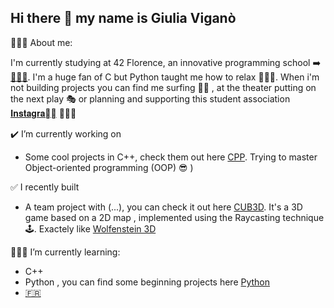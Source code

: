 ## Hi there 👋 my name is Giulia Viganò

  🙇🏽‍♀️​ About me:

  I'm currently studying at 42 Florence, an innovative programming school ➡️ [​👩🏽‍💻​](https://42firenze.it/).
  I'm a huge fan of C but Python taught me how to relax 🧘🏽‍♀️​. When i'm not building projects you can find me
  surfing 🏄‍♀️​ , at the theater putting on the next play 🎭​ or planning and supporting this student association [𝐈𝐧𝐬𝐭𝐚𝐠𝐫𝐚𝐦𝅾]() 🙋🏽‍♀️​
  
  ✔️​ I’m currently working on
  
  - Some cool projects in C++, check them out here [CPP](). Trying to master Object-oriented programming (OOP) 😎​ )
    
   ✅​ I recently built
   
   - A team project with (...), you can check it out here [CUB3D](). It's a 3D game based on a 2D map , implemented using the Raycasting technique 🕹️​. Exactely like [Wolfenstein 3D](https://wolfenstein.fandom.com/wiki/Wolfenstein_3D)

👩🏽‍🏫​ I’m currently learning:

  - C++
  - Python , you can find some beginning projects here [Python]()
  - [🇫🇷](https://it.duolingo.com/learn)

